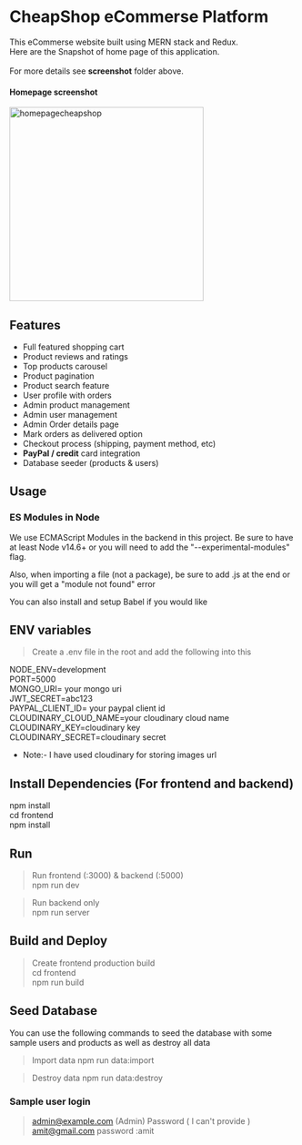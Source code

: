# CheapShop eCommerse Platform
This eCommerse website built using MERN stack and Redux.<br>
Here are the Snapshot of home page of this application.<br><br>
For more details see **screenshot** folder above.<br>
#### Homepage screenshot
<img width="341" alt="homepagecheapshop" src="https://user-images.githubusercontent.com/123208927/214512172-7512fb3f-7ba7-4a2e-bf41-bbbed899e353.PNG">

## Features
* Full featured shopping cart
* Product reviews and ratings
* Top products carousel
* Product pagination
* Product search feature
* User profile with orders
* Admin product management
* Admin user management
* Admin Order details page
* Mark orders as delivered option
* Checkout process (shipping, payment method, etc)
* **PayPal / credit** card integration
* Database seeder (products & users)

## Usage

### ES Modules in Node

We use ECMAScript Modules in the backend in this project. Be sure to have at least Node v14.6+ or you will need to add the "--experimental-modules" flag.

Also, when importing a file (not a package), be sure to add .js at the end or you will get a "module not found" error

You can also install and setup Babel if you would like

## ENV variables 
> Create a .env file in the root and add the following into this <br>

NODE_ENV=development<br>
PORT=5000<br>
MONGO_URI= your mongo uri<br>
JWT_SECRET=abc123<br>
PAYPAL_CLIENT_ID= your paypal client id<br>
CLOUDINARY_CLOUD_NAME=your cloudinary cloud name<br>
CLOUDINARY_KEY=cloudinary key <br>
CLOUDINARY_SECRET=cloudinary secret<br>

* Note:- I have used cloudinary for storing images url

## Install Dependencies (For frontend and backend)
npm install <br>
cd frontend <br>
npm install <br>

## Run
> Run frontend (:3000) & backend (:5000)<br>
  npm run dev

> Run backend only<br>
  npm run server<br>
  
## Build and Deploy
> Create frontend production build<br>
 cd frontend <br>
 npm run build<br>
 
## Seed Database
You can use the following commands to seed the database with some sample users and products as well as destroy all data<br>

> Import data
npm run data:import<br>

> Destroy data
npm run data:destroy<br>

### Sample user login
> admin@example.com (Admin)
Password ( I can't provide )<br>
> amit@gmail.com
password :amit




